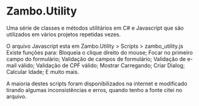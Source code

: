 # Zambo.Utility
Uma série de classes e métodos utilitários em C# e Javascript que são utilizados em vários projetos repetidas vezes.

O arquivo Javascript esta em Zambo.Utility > Scripts > zambo_utility.js
Existe funções para:
Bloqueia o clique direito do mouse;
Focar no primeiro campo do formulário;
Validação de campos de formulário;
Validação de e-mail válido;
Validação de CPF válido;
Mostrar Carregando;
Criar Dialog;
Calcular Idade;
E muito mais.

A maioria destes scripts foram disponibilizados na internet e modificado tirando algumas inconsistências e erros,
quando tenho a fonte citei no arquivo.

